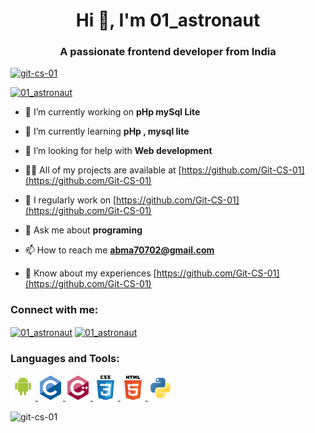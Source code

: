 <h1 align="center">Hi 👋, I'm 01_astronaut</h1>
<h3 align="center">A passionate frontend developer from India</h3>

<p align="left"> <a href="https://github.com/ryo-ma/github-profile-trophy"><img src="https://github-profile-trophy.vercel.app/?username=git-cs-01" alt="git-cs-01" /></a> </p>

<p align="left"> <a href="https://twitter.com/01_astronaut" target="blank"><img src="https://img.shields.io/twitter/follow/01_astronaut?logo=twitter&style=for-the-badge" alt="01_astronaut" /></a> </p>

- 🔭 I’m currently working on **pHp mySql Lite**

- 🌱 I’m currently learning **pHp , mysql lite**

- 🤝 I’m looking for help with **Web development**

- 👨‍💻 All of my projects are available at [https://github.com/Git-CS-01](https://github.com/Git-CS-01)

- 📝 I regularly work on [https://github.com/Git-CS-01](https://github.com/Git-CS-01)

- 💬 Ask me about **programing**

- 📫 How to reach me **abma70702@gmail.com**

- 📄 Know about my experiences [https://github.com/Git-CS-01](https://github.com/Git-CS-01)

<h3 align="left">Connect with me:</h3>
<p align="left">
<a href="https://twitter.com/01_astronaut" target="blank"><img align="center" src="https://raw.githubusercontent.com/rahuldkjain/github-profile-readme-generator/master/src/images/icons/Social/twitter.svg" alt="01_astronaut" height="30" width="40" /></a>
<a href="https://www.youtube.com/c/01_astronaut" target="blank"><img align="center" src="https://raw.githubusercontent.com/rahuldkjain/github-profile-readme-generator/master/src/images/icons/Social/youtube.svg" alt="01_astronaut" height="30" width="40" /></a>
</p>

<h3 align="left">Languages and Tools:</h3>
<p align="left"> <a href="https://developer.android.com" target="_blank" rel="noreferrer"> <img src="https://raw.githubusercontent.com/devicons/devicon/master/icons/android/android-original-wordmark.svg" alt="android" width="40" height="40"/> </a> <a href="https://www.cprogramming.com/" target="_blank" rel="noreferrer"> <img src="https://raw.githubusercontent.com/devicons/devicon/master/icons/c/c-original.svg" alt="c" width="40" height="40"/> </a> <a href="https://www.w3schools.com/cpp/" target="_blank" rel="noreferrer"> <img src="https://raw.githubusercontent.com/devicons/devicon/master/icons/cplusplus/cplusplus-original.svg" alt="cplusplus" width="40" height="40"/> </a> <a href="https://www.w3schools.com/css/" target="_blank" rel="noreferrer"> <img src="https://raw.githubusercontent.com/devicons/devicon/master/icons/css3/css3-original-wordmark.svg" alt="css3" width="40" height="40"/> </a> <a href="https://www.w3.org/html/" target="_blank" rel="noreferrer"> <img src="https://raw.githubusercontent.com/devicons/devicon/master/icons/html5/html5-original-wordmark.svg" alt="html5" width="40" height="40"/> </a> <a href="https://www.python.org" target="_blank" rel="noreferrer"> <img src="https://raw.githubusercontent.com/devicons/devicon/master/icons/python/python-original.svg" alt="python" width="40" height="40"/> </a> </p>

<p><img align="center" src="https://github-readme-stats.vercel.app/api/top-langs?username=git-cs-01&show_icons=true&locale=en&layout=compact" alt="git-cs-01" /></p>

